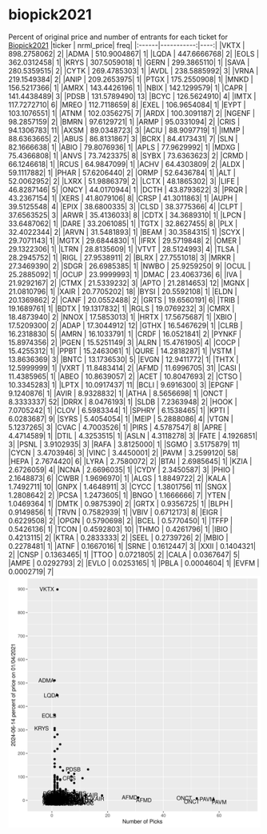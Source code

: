 # biopick2021
Percent of original price and number of entrants for each ticket for [Biopick2021](https://twitter.com/hashtag/Biopick2021)
|ticker |  nrml_price| freq|
|:------|-----------:|----:|
|VKTX   | 898.2758062|    2|
|ADMA   | 510.9004867|    1|
|LQDA   | 447.6666768|    2|
|EOLS   | 362.0312458|    1|
|KRYS   | 307.5059018|    1|
|GERN   | 299.3865110|    1|
|SAVA   | 280.5359515|    2|
|CYTK   | 269.4785303|    1|
|AVDL   | 238.5885992|    3|
|VRNA   | 219.1549384|    2|
|ANIP   | 209.2653975|    1|
|PTGX   | 175.2550908|    1|
|MNKD   | 156.5217366|    1|
|AMRX   | 143.4426196|    1|
|NBIX   | 142.1299579|    1|
|CAPR   | 141.4438489|    3|
|PDSB   | 131.5789490|   13|
|BCYC   | 126.5624910|    4|
|IMTX   | 117.7272710|    6|
|MREO   | 112.7118659|    8|
|EXEL   | 106.9654084|    1|
|EYPT   | 103.1076551|    1|
|ATNM   | 102.0356275|    7|
|ARDX   | 100.3091187|    2|
|NGENF  |  98.2857159|    2|
|BMRN   |  97.6129721|    1|
|ARMP   |  95.0331094|    2|
|CRIS   |  94.1306783|   11|
|AXSM   |  89.0348723|    3|
|ACIU   |  88.9097719|    1|
|IMMP   |  88.6363665|    2|
|ABUS   |  86.8131867|    3|
|BCRX   |  84.4173431|    7|
|SLN    |  82.1666638|    1|
|ABIO   |  79.8076936|    1|
|APLS   |  77.9629992|    1|
|MDXG   |  75.4366808|    1|
|ANVS   |  73.7423375|    8|
|SYBX   |  73.6363623|    2|
|CRMD   |  66.1246618|    1|
|RCUS   |  64.9847099|    1|
|ACHV   |  64.4303809|    2|
|ALDX   |  59.1117882|    1|
|PHAR   |  57.6206440|    2|
|ORMP   |  52.6436784|    1|
|ALT    |  52.0062952|    2|
|LXRX   |  51.9886379|    2|
|LCTX   |  48.1865302|    3|
|LIFE   |  46.8287146|    5|
|ONCY   |  44.0170944|    1|
|DCTH   |  43.8793622|    3|
|PRQR   |  43.2367154|    1|
|XERS   |  41.8079106|    8|
|CRSP   |  41.3011863|    1|
|AUPH   |  39.5125548|    4|
|EPIX   |  38.6800335|    3|
|CLSD   |  38.3775366|    4|
|CLPT   |  37.6563525|    3|
|ARWR   |  35.4136033|    8|
|CDTX   |  34.3689310|    1|
|LPCN   |  33.6487062|    1|
|DARE   |  33.2061085|    1|
|TGTX   |  32.8627455|    8|
|PLX    |  32.4022344|    2|
|ARVN   |  31.5481893|    1|
|BEAM   |  30.3584315|    1|
|SCYX   |  29.7071143|    1|
|MGTX   |  29.6844830|    1|
|IFRX   |  29.5719848|    2|
|OMER   |  29.1322306|    1|
|LTRN   |  28.8135609|    1|
|VTVT   |  28.5124993|    4|
|TLSA   |  28.2945752|    1|
|RIGL   |  27.9538911|    2|
|BLRX   |  27.7551018|    3|
|MRKR   |  27.3469390|    2|
|SDGR   |  26.6985385|    1|
|NWBO   |  25.9259250|    9|
|OCUL   |  25.2885092|    1|
|OCUP   |  23.9999993|    1|
|DMAC   |  23.4063736|    6|
|IVA    |  21.9292167|    2|
|CTMX   |  21.5339232|    3|
|APTO   |  21.2814653|   12|
|MGNX   |  21.0810796|    1|
|XAIR   |  20.7705202|   18|
|BYSI   |  20.5592108|    1|
|ELDN   |  20.1369862|    2|
|CANF   |  20.0552488|    2|
|GRTS   |  19.6560191|    6|
|TRIB   |  19.1689761|    1|
|BDTX   |  19.1317832|    1|
|RGLS   |  19.0769232|    3|
|CMRX   |  18.4873940|    2|
|NNOX   |  17.5853013|    1|
|HRTX   |  17.5675687|    1|
|XBIO   |  17.5209300|    2|
|ADAP   |  17.3044912|   12|
|GTHX   |  16.5467629|    1|
|CLRB   |  16.2318830|    5|
|AMRN   |  16.1033791|    1|
|CRDF   |  16.0521841|    2|
|PYNKF  |  15.8974356|    2|
|PGEN   |  15.5251149|    3|
|ALRN   |  15.4761905|    4|
|COCP   |  15.4255312|    1|
|PPBT   |  15.2463061|    1|
|QURE   |  14.2818287|    1|
|VSTM   |  13.8636369|    3|
|BNTC   |  13.1736530|    5|
|EVGN   |  12.9411772|    1|
|THTX   |  12.5999999|    1|
|VXRT   |  11.8483414|    2|
|AFMD   |  11.6996705|   31|
|CASI   |  11.4385965|    1|
|ABEO   |  10.8639057|    2|
|ACET   |  10.8047693|    2|
|CTSO   |  10.3345283|    1|
|LPTX   |  10.0917437|   11|
|BCLI   |   9.6916300|    3|
|EPGNF  |   9.1240876|    1|
|AVIR   |   8.9328832|    1|
|ATHA   |   8.5656698|    1|
|ONCT   |   8.3333337|   52|
|DRRX   |   8.0476193|    1|
|SLDB   |   7.2363948|    2|
|HOOK   |   7.0705242|    1|
|CLOV   |   6.5983344|    1|
|SPHRY  |   6.1538465|    1|
|KPTI   |   6.0283687|    9|
|SYRS   |   5.4054054|    1|
|MEIP   |   5.2888086|    4|
|VTGN   |   5.1237265|    3|
|CVAC   |   4.7003526|    1|
|PIRS   |   4.5787547|    8|
|APRE   |   4.4714589|    1|
|DTIL   |   4.3253515|    1|
|ASLN   |   4.3118278|    3|
|FATE   |   4.1926851|    3|
|PSNL   |   3.9102935|    3|
|RAFA   |   3.8125000|    1|
|SGMO   |   3.5175879|   11|
|CYCN   |   3.4703946|    3|
|VINC   |   3.4450001|    2|
|PAVM   |   3.2599120|   58|
|HEPA   |   2.7674420|    6|
|LYRA   |   2.7580072|    2|
|BTAI   |   2.6985645|    1|
|KZIA   |   2.6726059|    4|
|NCNA   |   2.6696035|    1|
|CYDY   |   2.3450587|    3|
|PHIO   |   2.1648873|    6|
|CWBR   |   1.9696970|    1|
|ALGS   |   1.8849722|    2|
|KALA   |   1.7492711|   10|
|GNPX   |   1.4648911|    3|
|CYCC   |   1.3801756|   11|
|SNGX   |   1.2808642|    2|
|PCSA   |   1.2473605|    1|
|BNGO   |   1.1666666|    7|
|YTEN   |   1.0469364|    1|
|DMTK   |   0.9875390|    2|
|GRTX   |   0.9356725|    1|
|BLPH   |   0.9149856|    1|
|TRVN   |   0.7582939|    1|
|VBIV   |   0.6712173|    8|
|EIGR   |   0.6229508|    2|
|OPGN   |   0.5790698|    2|
|BCEL   |   0.5770450|    1|
|TFFP   |   0.5426136|    1|
|TCON   |   0.4592803|   10|
|THMO   |   0.4261796|    1|
|IBIO   |   0.4213115|    2|
|KTRA   |   0.2833333|    2|
|SEEL   |   0.2739726|    2|
|MBIO   |   0.2278481|    1|
|ATNF   |   0.1667016|    1|
|SRNE   |   0.1612447|    3|
|XXII   |   0.1404321|    2|
|CNSP   |   0.1363465|    1|
|TTOO   |   0.0721805|    2|
|CALA   |   0.0367647|    5|
|AMPE   |   0.0292793|    2|
|EVLO   |   0.0253165|    1|
|PBLA   |   0.0004604|    1|
|EVFM   |   0.0002719|    7|
![retvspicks](biopicks.png?raw=true)
